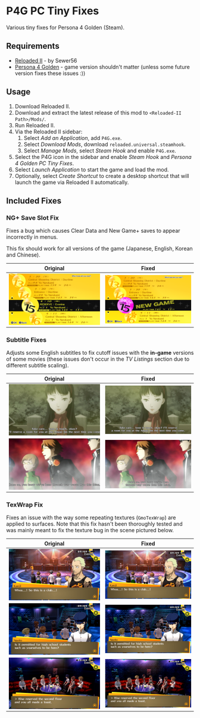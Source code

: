 
# P4G PC Tiny Fixes

Various tiny fixes for Persona 4 Golden (Steam).

## Requirements

- [Reloaded II](https://github.com/Reloaded-Project/Reloaded-II/releases) - by Sewer56
- [Persona 4 Golden](https://store.steampowered.com/app/1113000/) - game version shouldn't matter (unless some future version fixes these issues :))

## Usage

1. Download Reloaded II.
2. Download and extract the latest release of this mod to `<Reloaded-II Path>/Mods/`.
3. Run Reloaded II.
4. Via the Reloaded II sidebar:
    1. Select *Add an Application*, add `P4G.exe`.
    2. Select *Download Mods*, download `reloaded.universal.steamhook`.
    3. Select *Manage Mods*, select *Steam Hook* and enable `P4G.exe`.
5. Select the P4G icon in the sidebar and enable *Steam Hook* and *Persona 4 Golden PC Tiny Fixes*.
6. Select *Launch Application* to start the game and load the mod.
7. Optionally, select *Create Shortcut* to create a desktop shortcut that will launch the game via Reloaded II automatically.

## Included Fixes

### NG+ Save Slot Fix

Fixes a bug which causes Clear Data and New Game+ saves to appear incorrectly in menus.

This fix should work for all versions of the game (Japanese, English, Korean and Chinese).

| Original           | Fixed                  |
|:------------------:|:----------------------:|
| ![x](img/slot.png) | ![x](img/slot-fix.png) |

### Subtitle Fixes

Adjusts some English subtitles to fix cutoff issues with the **in-game** versions of some movies (these issues don't occur in the *TV Listings* section due to different subtitle scaling).

| Original           | Fixed                  |
|:------------------:|:----------------------:|
| ![x](img/sub1.png) | ![x](img/sub1-fix.png) |
| ![x](img/sub2.png) | ![x](img/sub2-fix.png) |

### TexWrap Fix

Fixes an issue with the way some repeating textures (`GmoTexWrap`) are applied to surfaces.
Note that this fix hasn't been thoroughly tested and was mainly meant to fix the texture bug in the scene pictured below.

| Original               | Fixed                      |
|:----------------------:|:--------------------------:|
| ![x](img/texwrap1.png) | ![x](img/texwrap1-fix.png) |
| ![x](img/texwrap2.png) | ![x](img/texwrap2-fix.png) |
| ![x](img/texwrap3.png) | ![x](img/texwrap3-fix.png) |
